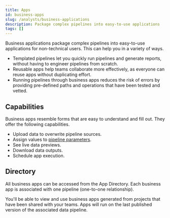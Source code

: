 ```yaml
---
title: Apps
id: business-apps
slug: /analysts/business-applications
description: Package complex pipelines into easy-to-use applications
tags: []
---
```


Business applications package complex pipelines into easy-to-use applications for non-technical users. This can help you in a variety of ways.

- Templated pipelines let you quickly run pipelines and generate reports, without having to engineer pipelines from scratch.
- Reusable apps help teams collaborate more effectively, as everyone can reuse apps without duplicating effort.
- Running pipelines through business apps reduces the risk of errors by providing pre-defined paths and operations that have been tested and vetted.

## Capabilities

Business apps resemble forms that are easy to understand and fill out. They offer the following capabilities.

- Upload data to overwrite pipeline sources.
- Assign values to [pipeline parameters](https://docs.prophecy.io/analysts/pipeline-parameters).
- See live data previews.
- Download data outputs.
- Schedule app execution.

## Directory

All business apps can be accessed from the App Directory. Each business app is associated with one pipeline (one-to-one relationship).

You'll be able to view and use business apps generated from projects that have been shared with your teams. Apps will run on the last published version of the associated data pipeline.

<!-- ## Creation

Business apps are created inside projects. Visit our guide on [app creation](docs/analysts/business-apps/app-creation.md) for more details. -->
